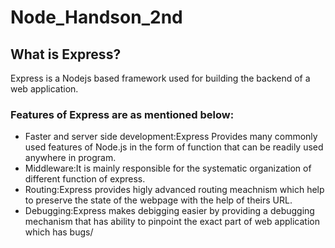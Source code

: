 # Node_Handson_2nd
<h2>What is Express?</h2>
<p>Express is a Nodejs based framework used for building the backend of a web application.</p>
<h3>Features of Express are as mentioned below:</h3>
<ul>
    <li>
        Faster and server side development:Express Provides many commonly used features of Node.js in the form of function that can be readily used anywhere in program.
    </li>
    <li>
        Middleware:It is mainly responsible for the systematic organization of different function of express.
    </li>
    <li>
        Routing:Express provides higly advanced routing meachnism which help to preserve the state of the webpage with the help of theirs URL.
    </li>
    <li>
        Debugging:Express makes debigging easier by providing a debugging mechanism that has ability to pinpoint the exact part of web application which has bugs/
    </li>
</ul>
